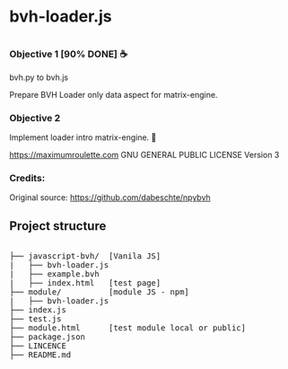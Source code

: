 
# bvh-loader.js
# 

### Objective 1 [90% DONE] ☕
bvh.py to bvh.js 

Prepare BVH Loader only data aspect for matrix-engine.



### Objective 2
Implement loader intro matrix-engine. 🤞


https://maximumroulette.com 
GNU GENERAL PUBLIC LICENSE Version 3

### Credits:

Original source: https://github.com/dabeschte/npybvh


## Project structure

<pre>

├── javascript-bvh/  [Vanila JS]
|   ├── bvh-loader.js
|   ├── example.bvh
|   ├── index.html   [test page]
├── module/          [module JS - npm]
|   ├── bvh-loader.js
├── index.js
├── test.js
├── module.html      [test module local or public]
├── package.json
├── LINCENCE
├── README.md

</pre>
